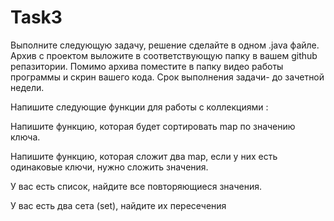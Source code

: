 # Task3
Выполните следующую задачу, решение сделайте в одном .java файле. Архив с проектом выложите в соответствующую папку в вашем github репазитории. Помимо архива поместите в папку видео работы программы и скрин вашего кода. Срок выполнения задачи- до зачетной недели.
 
Напишите следующие функции для работы с коллекциями :

Напишите функцию, которая будет сортировать map по значению ключа.

Напишите функцию, которая сложит два map, если у них есть одинаковые ключи, нужно сложить значения.

У вас есть список, найдите все повторяющиеся значения.

У вас есть два сета (set), найдите их пересечения 